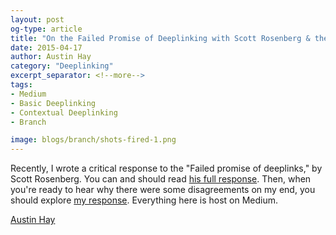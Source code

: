```yaml
---
layout: post
og-type: article
title: "On the Failed Promise of Deeplinking with Scott Rosenberg & the Deeplinked Future"
date: 2015-04-17
author: Austin Hay
category: "Deeplinking"
excerpt_separator: <!--more-->
tags:
- Medium
- Basic Deeplinking
- Contextual Deeplinking
- Branch

image: blogs/branch/shots-fired-1.png
---
```


Recently, I wrote a critical response to the "Failed promise of deeplinks," by Scott Rosenberg. You can and should read [his full response](https://medium.com/backchannel/the-failed-promise-of-deep-links-aa307b3abaa5). Then, when you're ready to hear why there were some disagreements on my end, you should explore [my response](https://medium.com/@AustinHay/hi-scott-8fd0e4584347). Everything here is host on Medium.

<script async src="https://static.medium.com/embed.js"></script><a class="m-profile" data-width="100%" href="https://medium.com/@AustinHay">Austin Hay</a>
